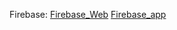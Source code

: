 Firebase:
[Firebase_Web](https://heroese-246b9.web.app/)
[Firebase_app](https://heroese-246b9.firebaseapp.com/)

